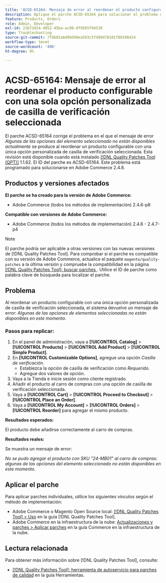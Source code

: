 ```yaml
---
title: 'ACSD-65164: Mensaje de error al reordenar el producto configurable con una sola opción personalizada de casilla de verificación seleccionada'
description: Aplique el parche ACSD-65164 para solucionar el problema de Adobe Commerce donde aparece el mensaje de error *Algunas de las opciones del elemento seleccionado no están disponibles actualmente* al reordenar un producto configurable con una sola opción personalizada de casilla de verificación seleccionada.
feature: Products, Orders
role: Admin, Developer
exl-id: 22b72d24-4852-45ba-ac98-df9565f94539
type: Troubleshooting
source-git-commit: 7fdb02a6d89d50ea593c5fd99d78101f89198424
workflow-type: tm+mt
source-wordcount: '406'
ht-degree: 0%

---
```


# ACSD-65164: Mensaje de error al reordenar el producto configurable con una sola opción personalizada de casilla de verificación seleccionada

El parche ACSD-65164 corrige el problema en el que el mensaje de error *Algunas de las opciones del elemento seleccionado no están disponibles actualmente* se produce al reordenar un producto configurable con una única opción personalizada de casilla de verificación seleccionada. Esta revisión está disponible cuando está instalado [[!DNL Quality Patches Tool (QPT)]](/help/tools/quality-patches-tool/quality-patches-tool-to-self-serve-quality-patches.md) 1.1.62. El ID del parche es ACSD-65164. Este problema está programado para solucionarse en Adobe Commerce 2.4.8.

## Productos y versiones afectados

**El parche se ha creado para la versión de Adobe Commerce:**

* Adobe Commerce (todos los métodos de implementación) 2.4.6-p8

**Compatible con versiones de Adobe Commerce:**

* Adobe Commerce (todos los métodos de implementación) 2.4.6 - 2.4.7-p4

>[!NOTE]
>
>El parche podría ser aplicable a otras versiones con las nuevas versiones de [!DNL Quality Patches Tool]. Para comprobar si el parche es compatible con su versión de Adobe Commerce, actualice el paquete `magento/quality-patches` a la última versión y compruebe la compatibilidad en la página [[!DNL Quality Patches Tool]: buscar parches ](https://experienceleague.adobe.com/tools/commerce-quality-patches/index.html). Utilice el ID de parche como palabra clave de búsqueda para localizar el parche.

## Problema

Al reordenar un producto configurable con una única opción personalizada de casilla de verificación seleccionada, el sistema devuelve un mensaje de error: *Algunas de las opciones de elementos seleccionadas no están disponibles en este momento*.

### Pasos para replicar:

1. En el panel de administración, vaya a **[!UICONTROL Catalog]** > **[!UICONTROL Products]** > **[!UICONTROL Add Product]** > **[!UICONTROL Simple Product]**.
1. En **[!UICONTROL Customizable Options]**, agregue una opción *Casilla de verificación*.
   * Establezca la opción de casilla de verificación como *Requerido*.
   * Agregue dos valores de opción.
1. Vaya a la Tienda e inicie sesión como cliente registrado.
1. Añadir el producto al carro de compras con una opción de casilla de verificación seleccionada.
1. Vaya a **[!UICONTROL Cart]** > **[!UICONTROL Proceed to Checkout]** > **[!UICONTROL Place an Order]**.
1. Vaya a **[!UICONTROL My Account]** > **[!UICONTROL Orders]** > **[!UICONTROL Reorder]** para agregar el mismo producto.

**Resultados esperados:**

El producto debe añadirse correctamente al carro de compras.

**Resultados reales:**

Se muestra un mensaje de error:

*No se pudo agregar el producto con SKU &quot;24-MB01&quot; al carro de compras: algunas de las opciones del elemento seleccionado no están disponibles en este momento.*

## Aplicar el parche

Para aplicar parches individuales, utilice los siguientes vínculos según el método de implementación:

* Adobe Commerce o Magento Open Source local: [[!DNL Quality Patches Tool] > Uso](/help/tools/quality-patches-tool/usage.md) en la guía [!DNL Quality Patches Tool].
* Adobe Commerce en la infraestructura de la nube: [Actualizaciones y parches > Aplicar parches](https://experienceleague.adobe.com/docs/commerce-cloud-service/user-guide/develop/upgrade/apply-patches.html) en la guía Commerce en la infraestructura de la nube.

## Lectura relacionada

Para obtener más información sobre [!DNL Quality Patches Tool], consulte:

* [[!DNL Quality Patches Tool]: herramienta de autoservicio para parches de calidad](/help/tools/quality-patches-tool/quality-patches-tool-to-self-serve-quality-patches.md) en la guía Herramientas.
